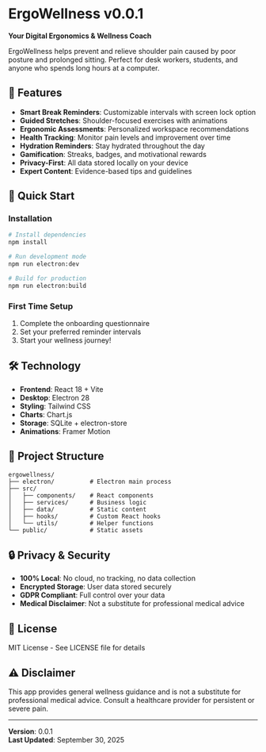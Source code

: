 # ErgoWellness v0.0.1

**Your Digital Ergonomics & Wellness Coach**

ErgoWellness helps prevent and relieve shoulder pain caused by poor posture and prolonged sitting. Perfect for desk workers, students, and anyone who spends long hours at a computer.

## 🎯 Features

- **Smart Break Reminders**: Customizable intervals with screen lock option
- **Guided Stretches**: Shoulder-focused exercises with animations
- **Ergonomic Assessments**: Personalized workspace recommendations
- **Health Tracking**: Monitor pain levels and improvement over time
- **Hydration Reminders**: Stay hydrated throughout the day
- **Gamification**: Streaks, badges, and motivational rewards
- **Privacy-First**: All data stored locally on your device
- **Expert Content**: Evidence-based tips and guidelines

## 🚀 Quick Start

### Installation
```bash
# Install dependencies
npm install

# Run development mode
npm run electron:dev

# Build for production
npm run electron:build
```

### First Time Setup
1. Complete the onboarding questionnaire
2. Set your preferred reminder intervals
3. Start your wellness journey!

## 🛠 Technology

- **Frontend**: React 18 + Vite
- **Desktop**: Electron 28
- **Styling**: Tailwind CSS
- **Charts**: Chart.js
- **Storage**: SQLite + electron-store
- **Animations**: Framer Motion

## 📁 Project Structure

```
ergowellness/
├── electron/          # Electron main process
├── src/
│   ├── components/    # React components
│   ├── services/      # Business logic
│   ├── data/          # Static content
│   ├── hooks/         # Custom React hooks
│   └── utils/         # Helper functions
└── public/            # Static assets
```

## 🔒 Privacy & Security

- **100% Local**: No cloud, no tracking, no data collection
- **Encrypted Storage**: User data stored securely
- **GDPR Compliant**: Full control over your data
- **Medical Disclaimer**: Not a substitute for professional medical advice

## 📝 License

MIT License - See LICENSE file for details

## ⚠️ Disclaimer

This app provides general wellness guidance and is not a substitute for professional medical advice. Consult a healthcare provider for persistent or severe pain.

---

**Version**: 0.0.1  
**Last Updated**: September 30, 2025
